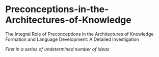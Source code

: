 # Preconceptions-in-the-Architectures-of-Knowledge
The Integral Role of Preconceptions in the Architectures of Knowledge Formation and Language Development: A Detailed Investigation

_First in a series of undetermined number of ideas_
